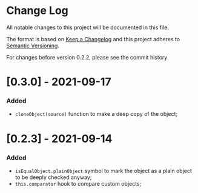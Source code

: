 # Change Log
All notable changes to this project will be documented in this file.

The format is based on [Keep a Changelog](http://keepachangelog.com/)
and this project adheres to [Semantic Versioning](http://semver.org/).

For changes before version 0.2.2, please see the commit history

# [0.3.0] - 2021-09-17

### Added 
- `cloneObject(source)` function to make a deep copy of the object;

# [0.2.3] - 2021-09-14

### Added 
- `isEqualObject.plainObject` symbol to mark the object as a plain object to be deeply checked anyway;
- `this.comparator` hook to compare custom objects; 
